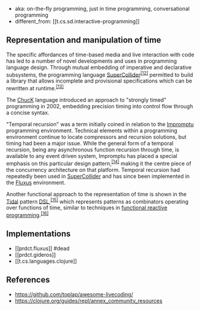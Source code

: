 
- aka: on-the-fly programming, just in time programming, conversational programming
- different_from: [[t.cs.sd.interactive-programming]]

## Representation and manipulation of time

The specific affordances of time-based media and live interaction with code has led to a number of novel developments and uses in programming language design. Through mutual embedding of imperative and declarative subsystems, the programming language [SuperCollider](https://en.wikipedia.org/wiki/SuperCollider "SuperCollider")<sup id="cite_ref-12" class="reference"><a href="https://en.wikipedia.org/wiki/Live_coding#cite_note-12">[12]</a></sup> permitted to build a library that allows incomplete and provisional specifications which can be rewritten at runtime.<sup id="cite_ref-13" class="reference"><a href="https://en.wikipedia.org/wiki/Live_coding#cite_note-13">[13]</a></sup>

The [ChucK](https://en.wikipedia.org/wiki/ChucK "ChucK") language introduced an approach to "strongly timed" programming in 2002, embedding precision timing into control flow through a concise syntax.

"Temporal recursion" was a term initially coined in relation to the [Impromptu](https://en.wikipedia.org/wiki/Impromptu_(programming_environment) "Impromptu (programming environment)") programming environment. Technical elements within a programming environment continue to locate compressors and recursion solutions, but timing had been a major issue. While the general form of a temporal recursion, being any asynchronous function recursion through time, is available to any event driven system, Impromptu has placed a special emphasis on this particular design pattern,<sup id="cite_ref-14" class="reference"><a href="https://en.wikipedia.org/wiki/Live_coding#cite_note-14">[14]</a></sup> making it the centre piece of the concurrency architecture on that platform. Temporal recursion had repeatedly been used in [SuperCollider](https://en.wikipedia.org/wiki/SuperCollider "SuperCollider") and has since been implemented in the [Fluxus](https://en.wikipedia.org/wiki/Fluxus_(programming_environment) "Fluxus (programming environment)") environment.

Another functional approach to the representation of time is shown in the [Tidal](https://en.wikipedia.org/wiki/Tidal_(livecoding) "Tidal (livecoding)") pattern [DSL](https://en.wikipedia.org/wiki/Domain-specific_language "Domain-specific language"),<sup id="cite_ref-15" class="reference"><a href="https://en.wikipedia.org/wiki/Live_coding#cite_note-15">[15]</a></sup> which represents patterns as combinators operating over functions of time, similar to techniques in [functional reactive programming](https://en.wikipedia.org/wiki/Functional_reactive_programming "Functional reactive programming").<sup id="cite_ref-16" class="reference"><a href="https://en.wikipedia.org/wiki/Live_coding#cite_note-16">[16]</a></sup>

## Implementations

- [[prdct.fluxus]] #dead
- [[prdct.gideros]]
- [[t.cs.languages.clojure]]

## References

- https://github.com/toplap/awesome-livecoding/
- https://clojure.org/guides/repl/annex_community_resources
